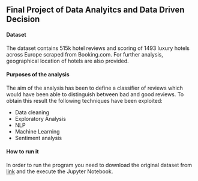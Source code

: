 ## Final Project of Data Analyitcs and Data Driven Decision

#### Dataset
The dataset contains 515k hotel reviews and scoring of 1493 luxury hotels across Europe scraped from Booking.com. For further analysis, geographical location of hotels are also provided.

#### Purposes of the analysis
The aim of the analysis has been to define a classifier of reviews which would have been able to distinguish between bad and good reviews. To obtain this result the following techniques have been exploited:
- Data cleaning
- Exploratory Analysis
- NLP
- Machine Learning
- Sentiment analysis

#### How to run it
In order to run the program you need to download the original dataset from [link](https://www.kaggle.com/jiashenliu/515k-hotel-reviews-data-in-europe) and the execute the Jupyter Notebook.

